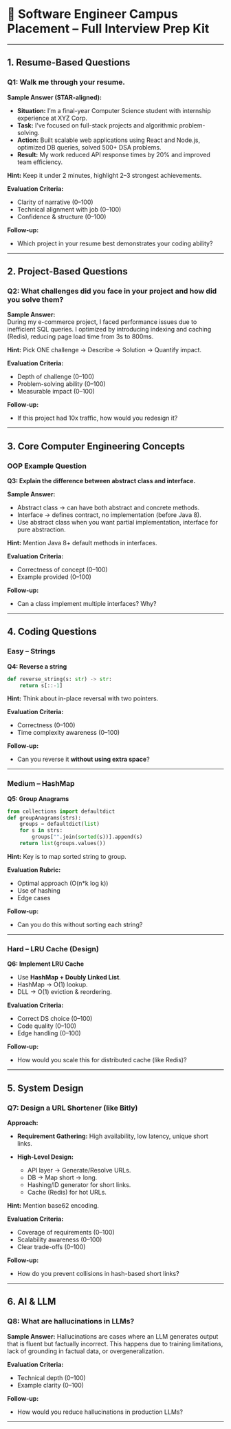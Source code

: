 # 🎯 Software Engineer Campus Placement – Full Interview Prep Kit  

---

## 1. Resume-Based Questions  

### Q1: Walk me through your resume.  
**Sample Answer (STAR-aligned):**  
- **Situation:** I’m a final-year Computer Science student with internship experience at XYZ Corp.  
- **Task:** I’ve focused on full-stack projects and algorithmic problem-solving.  
- **Action:** Built scalable web applications using React and Node.js, optimized DB queries, solved 500+ DSA problems.  
- **Result:** My work reduced API response times by 20% and improved team efficiency.  

**Hint:** Keep it under 2 minutes, highlight 2–3 strongest achievements.  

**Evaluation Criteria:**  
- Clarity of narrative (0–100)  
- Technical alignment with job (0–100)  
- Confidence & structure (0–100)  

**Follow-up:**  
- Which project in your resume best demonstrates your coding ability?  

---

## 2. Project-Based Questions  

### Q2: What challenges did you face in your project and how did you solve them?  
**Sample Answer:**  
During my e-commerce project, I faced performance issues due to inefficient SQL queries. I optimized by introducing indexing and caching (Redis), reducing page load time from 3s to 800ms.  

**Hint:** Pick ONE challenge → Describe → Solution → Quantify impact.  

**Evaluation Criteria:**  
- Depth of challenge (0–100)  
- Problem-solving ability (0–100)  
- Measurable impact (0–100)  

**Follow-up:**  
- If this project had 10x traffic, how would you redesign it?  

---

## 3. Core Computer Engineering Concepts  

### OOP Example Question  
**Q3: Explain the difference between abstract class and interface.**  

**Sample Answer:**  
- Abstract class → can have both abstract and concrete methods.  
- Interface → defines contract, no implementation (before Java 8).  
- Use abstract class when you want partial implementation, interface for pure abstraction.  

**Hint:** Mention Java 8+ default methods in interfaces.  

**Evaluation Criteria:**  
- Correctness of concept (0–100)  
- Example provided (0–100)  

**Follow-up:**  
- Can a class implement multiple interfaces? Why?  

---

## 4. Coding Questions  

### Easy – Strings  

**Q4: Reverse a string**  
```python
def reverse_string(s: str) -> str:
    return s[::-1]
````

**Hint:** Think about in-place reversal with two pointers.

**Evaluation Criteria:**

* Correctness (0–100)
* Time complexity awareness (0–100)

**Follow-up:**

* Can you reverse it **without using extra space**?

---

### Medium – HashMap

**Q5: Group Anagrams**

```python
from collections import defaultdict
def groupAnagrams(strs):
    groups = defaultdict(list)
    for s in strs:
        groups["".join(sorted(s))].append(s)
    return list(groups.values())
```

**Hint:** Key is to map sorted string to group.

**Evaluation Rubric:**

* Optimal approach (O(n\*k log k))
* Use of hashing
* Edge cases

**Follow-up:**

* Can you do this without sorting each string?

---

### Hard – LRU Cache (Design)

**Q6: Implement LRU Cache**

* Use **HashMap + Doubly Linked List**.
* HashMap → O(1) lookup.
* DLL → O(1) eviction & reordering.

**Evaluation Criteria:**

* Correct DS choice (0–100)
* Code quality (0–100)
* Edge handling (0–100)

**Follow-up:**

* How would you scale this for distributed cache (like Redis)?

---

## 5. System Design

### Q7: Design a URL Shortener (like Bitly)

**Approach:**

* **Requirement Gathering:** High availability, low latency, unique short links.
* **High-Level Design:**

  * API layer → Generate/Resolve URLs.
  * DB → Map short → long.
  * Hashing/ID generator for short links.
  * Cache (Redis) for hot URLs.

**Hint:** Mention base62 encoding.

**Evaluation Criteria:**

* Coverage of requirements (0–100)
* Scalability awareness (0–100)
* Clear trade-offs (0–100)

**Follow-up:**

* How do you prevent collisions in hash-based short links?

---

## 6. AI & LLM

### Q8: What are hallucinations in LLMs?

**Sample Answer:**
Hallucinations are cases where an LLM generates output that is fluent but factually incorrect. This happens due to training limitations, lack of grounding in factual data, or overgeneralization.

**Evaluation Criteria:**

* Technical depth (0–100)
* Example clarity (0–100)

**Follow-up:**

* How would you reduce hallucinations in production LLMs?

---